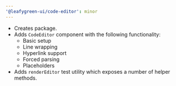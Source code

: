 ```yaml
---
'@leafygreen-ui/code-editor': minor
---
```


- Creates package.
- Adds `CodeEditor` component with the following functionality:
  - Basic setup
  - Line wrapping
  - Hyperlink support
  - Forced parsing
  - Placeholders
- Adds `renderEditor` test utility which exposes a number of helper methods.
